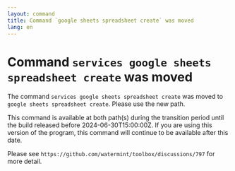 ```yaml
---
layout: command
title: Command `google sheets spreadsheet create` was moved
lang: en
---
```


# Command `services google sheets spreadsheet create` was moved

The command `services google sheets spreadsheet create` was moved to `google sheets spreadsheet create`. Please use the new path.

This command is available at both path(s) during the transition period until the build released before 2024-06-30T15:00:00Z. If you are using this version of the program, this command will continue to be available after this date.

Please see `https://github.com/watermint/toolbox/discussions/797` for more detail.


